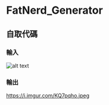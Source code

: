 # FatNerd_Generator
## 自取代碼


### 輸入
![alt text](https://i.imgur.com/Bm055mO.jpeg)

### 輸出
https://i.imgur.com/KQ7pqho.jpeg

